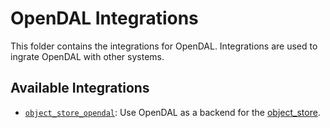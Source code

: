 # OpenDAL Integrations

This folder contains the integrations for OpenDAL. Integrations are used to ingrate OpenDAL with other systems.

## Available Integrations

- [`object_store_opendal`](./object_store): Use OpenDAL as a backend for the [object_store](https://docs.rs/object_store/latest/object_store/).
